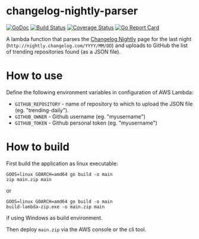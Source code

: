 # changelog-nightly-parser
[![GoDoc](https://godoc.org/github.com/quasoft/changelog-nightly-parser?status.svg)](https://godoc.org/github.com/quasoft/changelog-nightly-parser) [![Build Status](https://travis-ci.org/quasoft/changelog-nightly-parser.png?branch=master)](https://travis-ci.org/quasoft/changelog-nightly-parser) [![Coverage Status](https://coveralls.io/repos/github/quasoft/changelog-nightly-parser/badge.svg?branch=master)](https://coveralls.io/github/quasoft/changelog-nightly-parser?branch=master) [![Go Report Card](https://goreportcard.com/badge/github.com/quasoft/changelog-nightly-parser)](https://goreportcard.com/report/github.com/quasoft/changelog-nightly-parser)

A lambda function that parses the [Changelog Nightly](http://nightly.changelog.com/) page for the last night (`http://nightly.changelog.com/YYYY/MM/DD`) and uploads to GitHub the list of trending repositories found (as a JSON file).

# How to use
Define the following environment variables in configuration of AWS Lambda:
- `GITHUB_REPOSITORY` - name of repository to which to upload the JSON file (eg. "trending-daily").
- `GITHUB_OWNER` - Github username (eg. "myusername")
- `GITHUB_TOKEN` - Github personal token (eg. "myusername")

# How to build

First build the application as linux executable:

    GOOS=linux GOARCH=amd64 go build -o main
    zip main.zip main

or


    GOOS=linux GOARCH=amd64 go build -o main
    build-lambda-zip.exe -o main.zip main

if using Windows as build environment.

Then deploy `main.zip` via the AWS console or the cli tool.
